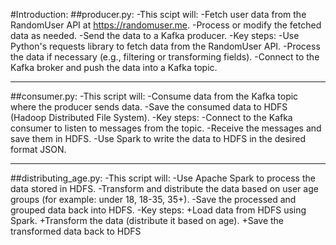 #Introduction:
##producer.py:
-This scipt will:
     -Fetch user data from the RandomUser API at https://randomuser.me.
     -Process or modify the fetched data as needed.
     -Send the data to a Kafka producer.
-Key steps:
     -Use Python's requests library to fetch data from the RandomUser API.
     -Process the data if necessary (e.g., filtering or transforming fields).
     -Connect to the Kafka broker and push the data into a Kafka topic.

---
##consumer.py:
-This script will:
      -Consume data from the Kafka topic where the producer sends data.
      -Save the consumed data to HDFS (Hadoop Distributed File System).
-Key steps:
      -Connect to the Kafka consumer to listen to messages from the topic.
      -Receive the messages and save them in HDFS.
      -Use Spark to write the data to HDFS in the desired format JSON.

---
##distributing_age.py:
-This script will:
      -Use Apache Spark to process the data stored in HDFS.
      -Transform and distribute the data based on user age groups (for example: under 18, 18-35, 35+).
      -Save the processed and grouped data back into HDFS.
-Key steps:
      +Load data from HDFS using Spark.
      +Transform the data (distribute it based on age).
      +Save the transformed data back to HDFS

    
